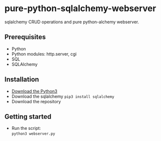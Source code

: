 # pure-python-sqlalchemy-webserver

sqlalchemy CRUD operations and pure python-alchemy webserver.

## Prerequisites

- Python
- Python modules: http.server, cgi
- SQL
- SQLAlchemy

## Installation

- [Download the Python3](https://www.python.org/downloads/)
- Download the sqlalchemy
`pip3 install sqlalchemy`
- Download the repository

## Getting started

- Run the script:  
`python3 webserver.py`
